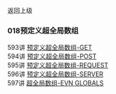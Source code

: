 返回上级
### 018预定义超全局数组

593讲 [预定义超全局数组-GET]()  
594讲 [预定义超全局数组-POST]()  
595讲 [预定义超全局数组-REQUEST]()  
596讲 [预定义超全局数组-SERVER]()  
597讲 [超全局数组-EVN GLOBALS]()  